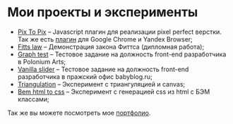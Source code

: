 Мои проекты и эксперименты
==================

* [Pix To Pix](https://github.com/ymatuhin/pixToPix) – Javascript плагин для реализации pixel perfect верстки. Так же есть [плагин](https://chrome.google.com/webstore/detail/pix-to-pix-pixel-perfect/binboaimbgchaamickjnhgjdccohndin) для Google Chrome и Yandex Browser;
* [Fitts law](https://github.com/ymatuhin/fitts-law) – Демонстрация закона Фиттса (дипломная работа);
* [Graph test](https://github.com/ymatuhin/graph-test) – Тестовое задание на должность front-end разработчика в Polonium Arts;
* [Vanilla slider](https://github.com/ymatuhin/vanilla_slider) – Тестовое задание на должность front-end разработчика в пражский офис babyblog.ru;
* [Triangulation](https://github.com/ymatuhin/triangulation) – Эксперимент с триангуляцией и canvas;
* [Bem html to css](https://github.com/ymatuhin/Bem-html-2-css) – Эксперимент с генерацией css из html c БЭМ классами;

Так же вы можете посмотреть мое [портфолио](https://github.com/ymatuhin/ymatuhin.github.io/blob/master/works.md).
